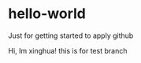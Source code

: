 # hello-world
Just for getting started to apply github

Hi,
  Im xinghua!
  this is for test branch
